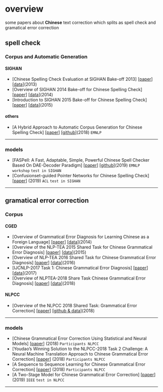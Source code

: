 # overview
some papers about **Chinese** text correction which splits as spell check and gramatical error correction
## spell check
### Corpus and Automatic Generation
#### SIGHAN
* [Chinese Spelling Check Evaluation at SIGHAN Bake-off 2013] [[paper](https://pdfs.semanticscholar.org/6268/daca3037d6cb40f8193b8636aa97efe1287f.pdf "Shih-Hung Wu, Chao-Lin Liu, Lung-Hao Lee")] [[data](http://ir.itc.ntnu.edu.tw/lre/sighan7csc_release1.0.zip)](2013)
* [Overview of SIGHAN 2014 Bake-off for Chinese Spelling Check] [[paper](https://www.aclweb.org/anthology/W14-6820.pdf "Liang-Chih Yu, Lung-Hao Lee, Yuen-Hsien Tseng, Hsin-Hsi Chen")] [[data](http://ir.itc.ntnu.edu.tw/lre/clp14csc_release1.1.zip)](2014)
* [Introduction to SIGHAN 2015 Bake-off for Chinese Spelling Check] [[paper](https://www.aclweb.org/anthology/W15-3106.pdf "Yuen-Hsien Tseng, Lung-Hao Lee, Li-Ping Chang, Hsin-Hsi Chen")] [[data](http://ir.itc.ntnu.edu.tw/lre/sighan8csc_release1.0.zip)](2015)


#### others
* [A Hybrid Approach to Automatic Corpus Generation for Chinese Spelling Check] [[paper](https://pdfs.semanticscholar.org/c12e/270f347334ced34614e110b9319888522da8.pdf?_ga=2.97715743.1827626303.1573551968-811598227.1572596550 "Dingmin Wang, Yan Song, Jing Li, Jialong Han, Haisong Zhang")] [[github](https://github.com/wdimmy/Automatic-Corpus-Generation)](2018) `EMNLP`

***

### models
* [FASPell: A Fast, Adaptable, Simple, Powerful Chinese Spell Checker Based On DAE-Decoder Paradigm] [[paper](https://www.aclweb.org/anthology/D19-5522.pdf "Yuzhong Hong, Xianguo Yu, Neng He, Nan Liu, Junhui Liu")] [[github](https://github.com/iqiyi/FASPell)](2019) `EMNLP workshop` `test in SIGHAN`
* [Confusionset-guided Pointer Networks for Chinese Spelling Check] [[paper](https://pdfs.semanticscholar.org/c071/81117ef987628ca2895a576db29c4b9221cc.pdf "Dingmin Wang, Yi Tay, Li Zhong")] (2019) `ACL` `test in SIGHAN`

***

## gramatical error correction
### Corpus
#### CGED
* [Overview of Grammatical Error Diagnosis for Learning Chinese as a Foreign Language] [[paper](http://ir.itc.ntnu.edu.tw/lre/nlptea2014_cfloverview.pdf "Liang-Chih Yu, Lung-Hao Lee, Li-Ping Chang")] [[data](http://ir.itc.ntnu.edu.tw/lre/nlptea14cfl_release1.1.zip)](2014)
* [Overview of the NLP-TEA 2015 Shared Task for Chinese Grammatical Error Diagnosis] [[paper](https://pdfs.semanticscholar.org/c906/72fe943fa4a7b1c7e8f7ff68fc7ead16d702.pdf "Lung-Hao Lee, Liang-Chih Yu, Li-Ping Chang")] [[data](http://ir.itc.ntnu.edu.tw/lre/nlptea15cged_release1.0.zip)](2015)
* [Overview of NLP-TEA 2016 Shared Task for Chinese Grammatical Error Diagnosis] [[paper](https://pdfs.semanticscholar.org/c4be/6e98e384d032dbfd4835d1675807f656bd02.pdf?_ga=2.12104375.22935720.1573644038-811598227.1572596550 "Lung-Hao Lee, Gaoqi Rao, Liang-Chih Yu, Endong Xun, Baolin Zhang, Li-Ping Chang")] [[data](http://ir.itc.ntnu.edu.tw/lre/nlptea16cged_release1.0.zip)](2016)
* [IJCNLP-2017 Task 1: Chinese Grammatical Error Diagnosis] [[paper](https://www.aclweb.org/anthology/I17-4001.pdf "Gaoqi Rao, Baolin Zhang, Endong Xun")] [[data](https://pan.baidu.com/s/1ce1Nl0)](2017)
* [Overview of NLPTEA-2018 Share Task Chinese Grammatical Error Diagnosis] [[paper](https://www.aclweb.org/anthology/W18-3706.pdf "Gaoqi Rao, Qi Gong, Baolin Zhang, Endong Xun")] [[data](https://pan.baidu.com/s/1lAw7Pqrp1VhdtcbfMLjzDA)](2018)

#### NLPCC
* [Overview of the NLPCC 2018 Shared Task: Grammatical Error Correction] [[paper](http://tcci.ccf.org.cn/conference/2018/papers/EV11.pdf "Yuanyuan Zhao, Nan Jiang, Weiwei Sun, Xiaojun Wan")] [[github & data](https://github.com/zhaoyyoo/NLPCC2018_GEC)](2018)

***
### models
* [Chinese Grammatical Error Correction Using Statistical and Neural Models] [[paper](http://tcci.ccf.org.cn/conference/2018/papers/EV36.pdf "Junpei Zhou, Chen Li, Hengyou Liu, Zuyi Bao, Guangwei Xu, Linlin Li")] (2018) `Participants NLPCC`
* [Youdao’s Winning Solution to the NLPCC-2018 Task 2 Challenge: A Neural Machine Translation Approach to Chinese Grammatical Error Correction] [[paper](http://tcci.ccf.org.cn/conference/2018/papers/EV39.pdf "Kai Fu, Jin Huang, Yitao Duan")] (2018) `Participants NLPCC`
* [A Sequence to Sequence Learning for Chinese Grammatical Error Correction] [[paper](http://tcci.ccf.org.cn/conference/2018/papers/EV15.pdf "Hongkai Ren, Liner Yang, Endong Xun")] (2018) `Participants NLPCC`
* [A Two-Stage Model for Chinese Grammatical Error Correction] [[paper](https://ieeexplore.ieee.org/stamp/stamp.jsp?arnumber=8830400 "Zhaoquan Qiu, Youli Qu")] (2019) `IEEE` `test in NLPCC`
***
